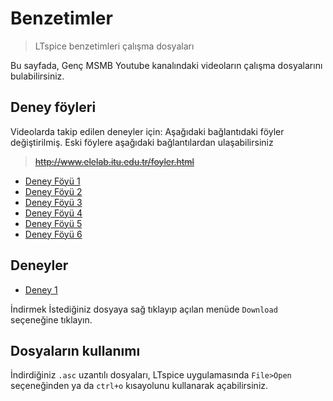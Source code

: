 # Benzetimler
> LTspice benzetimleri çalışma dosyaları

Bu sayfada, Genç MSMB Youtube kanalındaki videoların çalışma dosyalarını bulabilirsiniz.

## Deney föyleri

Videolarda takip edilen deneyler için: 
Aşağıdaki bağlantıdaki föyler değiştirilmiş. Eski föylere aşağıdaki bağlantılardan ulaşabilirsiniz
>~~http://www.elelab.itu.edu.tr/foyler.html~~
- [Deney Föyü 1](https://github.com/farukbrgl/benzetim/blob/master/Deney%20F%C3%B6yleri/ELEgiris-deney1.pdf)
- [Deney Föyü 2](https://github.com/farukbrgl/benzetim/blob/master/Deney%20F%C3%B6yleri/ELEgiris-deney2.pdf)	
- [Deney Föyü 3](https://github.com/farukbrgl/benzetim/blob/master/Deney%20F%C3%B6yleri/ELEgiris-deney3.pdf)
- [Deney Föyü 4](https://github.com/farukbrgl/benzetim/blob/master/Deney%20F%C3%B6yleri/ELEgiris-deney4.pdf)
- [Deney Föyü 5](https://github.com/farukbrgl/benzetim/blob/master/Deney%20F%C3%B6yleri/ELEgiris-deney5.pdf)
- [Deney Föyü 6](https://github.com/farukbrgl/benzetim/blob/master/Deney%20F%C3%B6yleri/ELEgiris-deney6.pdf)

## Deneyler

- [Deney 1](https://github.com/farukbrgl/benzetim/blob/master/Deneyler/deney1.asc)


İndirmek İstediğiniz dosyaya sağ tıklayıp açılan menüde `Download` seçeneğine tıklayın.

## Dosyaların kullanımı

İndirdiğiniz `.asc` uzantılı dosyaları, LTspice uygulamasında `File>Open` seçeneğinden ya da `ctrl+o` kısayolunu kullanarak açabilirsiniz.
